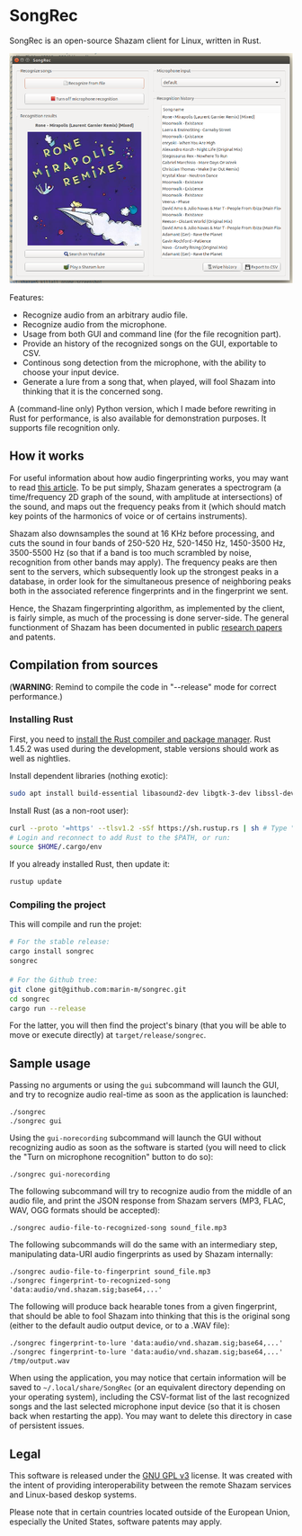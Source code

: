 # SongRec

SongRec is an open-source Shazam client for Linux, written in Rust.

![Screenshot](Screenshot.png?raw=true)

Features:

* Recognize audio from an arbitrary audio file.
* Recognize audio from the microphone.
* Usage from both GUI and command line (for the file recognition part).
* Provide an history of the recognized songs on the GUI, exportable to CSV.
* Continous song detection from the microphone, with the ability to choose your input device.
* Generate a lure from a song that, when played, will fool Shazam into thinking that it is the concerned song.

A (command-line only) Python version, which I made before rewriting in Rust for performance, is also available for demonstration purposes. It supports file recognition only.

## How it works

For useful information about how audio fingerprinting works, you may want to read [this article](http://coding-geek.com/how-shazam-works/). To be put simply, Shazam generates a spectrogram (a time/frequency 2D graph of the sound, with amplitude at intersections) of the sound, and maps out the frequency peaks from it (which should match key points of the harmonics of voice or of certains instruments).

Shazam also downsamples the sound at 16 KHz before processing, and cuts the sound in four bands of 250-520 Hz, 520-1450 Hz, 1450-3500 Hz, 3500-5500 Hz (so that if a band is too much scrambled by noise, recognition from other bands may apply). The frequency peaks are then sent to the servers, which subsequently look up the strongest peaks in a database, in order look for the simultaneous presence of neighboring peaks both in the associated reference fingerprints and in the fingerprint we sent.

Hence, the Shazam fingerprinting algorithm, as implemented by the client, is fairly simple, as much of the processing is done server-side. The general functionment of Shazam has been documented in public [research papers](https://www.ee.columbia.edu/~dpwe/papers/Wang03-shazam.pdf) and patents.

## Compilation from sources

(**WARNING**: Remind to compile the code in "--release" mode for correct performance.)

### Installing Rust

First, you need to [install the Rust compiler and package manager](https://www.rust-lang.org/tools/install). Rust 1.45.2 was used during the development, stable versions should work as well as nightlies.

Install dependent libraries (nothing exotic):

```bash
sudo apt install build-essential libasound2-dev libgtk-3-dev libssl-dev
```

Install Rust (as a non-root user):

```bash
curl --proto '=https' --tlsv1.2 -sSf https://sh.rustup.rs | sh # Type "1"
# Login and reconnect to add Rust to the $PATH, or run:
source $HOME/.cargo/env
```

If you already installed Rust, then update it:

```bash
rustup update
```

### Compiling the project

This will compile and run the projet:

```bash
# For the stable release:
cargo install songrec
songrec

# For the Github tree:
git clone git@github.com:marin-m/songrec.git
cd songrec
cargo run --release
```

For the latter, you will then find the project's binary (that you will be able to move or execute directly) at `target/release/songrec`.

## Sample usage

Passing no arguments or using the `gui` subcommand will launch the GUI, and try to recognize audio real-time as soon as the application is launched:

```
./songrec
./songrec gui
```

Using the `gui-norecording` subcommand will launch the GUI without recognizing audio as soon as the software is started (you will need to click the "Turn on microphone recognition" button to do so):

```
./songrec gui-norecording
```

The following subcommand will try to recognize audio from the middle of an audio file, and print the JSON response from Shazam servers (MP3, FLAC, WAV, OGG formats should be accepted):

```
./songrec audio-file-to-recognized-song sound_file.mp3
```

The following subcommands will do the same with an intermediary step, manipulating data-URI audio fingerprints as used by Shazam internally:

```
./songrec audio-file-to-fingerprint sound_file.mp3
./songrec fingerprint-to-recognized-song 'data:audio/vnd.shazam.sig;base64,...'
```

The following will produce back hearable tones from a given fingerprint, that should be able to fool Shazam into thinking that this is the original song (either to the default audio output device, or to a .WAV file):

```
./songrec fingerprint-to-lure 'data:audio/vnd.shazam.sig;base64,...'
./songrec fingerprint-to-lure 'data:audio/vnd.shazam.sig;base64,...' /tmp/output.wav
```

When using the application, you may notice that certain information will be saved to `~/.local/share/SongRec` (or an equivalent directory depending on your operating system), including the CSV-format list of the last recognized songs and the last selected microphone input device (so that it is chosen back when restarting the app). You may want to delete this directory in case of persistent issues.

## Legal

This software is released under the [GNU GPL v3](https://www.gnu.org/licenses/gpl-3.0.html) license. It was created with the intent of providing interoperability between the remote Shazam services and Linux-based deskop systems.

Please note that in certain countries located outside of the European Union, especially the United States, software patents may apply.

